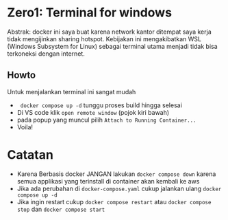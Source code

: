 # Zero1: Terminal for windows 
Abstrak: docker ini saya buat karena network kantor ditempat saya kerja tidak mengijinkan sharing hotspot. Kebijakan ini mengakibatkan WSL (Windows Subsystem for Linux) sebagai terminal utama menjadi tidak bisa terkoneksi dengan internet. 

## Howto
Untuk menjalankan terminal ini sangat mudah 
- ` docker compose up -d` tunggu proses build hingga selesai
- Di VS code klik `open remote window` (pojok kiri bawah)
- pada popup yang muncul pilih `Attach to Running Container...` 
- Voila! 

# Catatan
- Karena Berbasis docker JANGAN lakukan `docker compose down` karena semua applikasi yang terinstall di container akan kembali ke aws 
- Jika ada perubahan di `docker-compose.yaml` cukup jalankan ulang `docker compose up -d` 
- Jika ingin restart cukup `docker compose restart` atau `docker compose stop` dan `docker compose start`